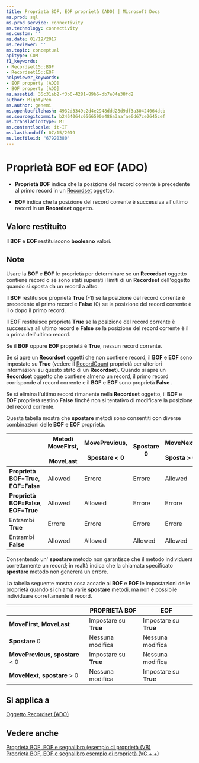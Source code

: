 ```yaml
---
title: Proprietà BOF, EOF proprietà (ADO) | Microsoft Docs
ms.prod: sql
ms.prod_service: connectivity
ms.technology: connectivity
ms.custom: ''
ms.date: 01/19/2017
ms.reviewer: ''
ms.topic: conceptual
apitype: COM
f1_keywords:
- Recordset15::BOF
- Recordset15::EOF
helpviewer_keywords:
- EOF property [ADO]
- BOF property [ADO]
ms.assetid: 36c31ab2-f3b6-4281-89b6-db7e04e38fd2
author: MightyPen
ms.author: genemi
ms.openlocfilehash: 4932d3349c2d4e2948ddd28d9df3a30424064dcb
ms.sourcegitcommit: b2464064c0566590e486a3aafae6d67ce2645cef
ms.translationtype: MT
ms.contentlocale: it-IT
ms.lasthandoff: 07/15/2019
ms.locfileid: "67920380"
---
```

# <a name="bof-eof-properties-ado"></a>Proprietà BOF ed EOF (ADO)
-   **Proprietà BOF** indica che la posizione del record corrente è precedente al primo record in un [Recordset](../../../ado/reference/ado-api/recordset-object-ado.md) oggetto.  
  
-   **EOF** indica che la posizione del record corrente è successiva all'ultimo record in un **Recordset** oggetto.  
  
## <a name="return-value"></a>Valore restituito  
 Il **BOF** e **EOF** restituiscono **booleano** valori.  
  
## <a name="remarks"></a>Note  
 Usare la **BOF** e **EOF** le proprietà per determinare se un **Recordset** oggetto contiene record o se sono stati superati i limiti di un **Recordset**  dell'oggetto quando si sposta da un record a altro.  
  
 Il **BOF** restituisce proprietà **True** (-1) se la posizione del record corrente è precedente al primo record e **False** (0) se la posizione del record corrente è il o dopo il primo record.  
  
 Il **EOF** restituisce proprietà **True** se la posizione del record corrente è successiva all'ultimo record e **False** se la posizione del record corrente è il o prima dell'ultimo record.  
  
 Se il **BOF** oppure **EOF** proprietà è **True**, nessun record corrente.  
  
 Se si apre un **Recordset** oggetti che non contiene record, il **BOF** e **EOF** sono impostate su **True** (vedere il [ RecordCount](../../../ado/reference/ado-api/recordcount-property-ado.md) proprietà per ulteriori informazioni su questo stato di un **Recordset**). Quando si apre un **Recordset** oggetto che contiene almeno un record, il primo record corrisponde al record corrente e il **BOF** e **EOF** sono proprietà **False** .  
  
 Se si elimina l'ultimo record rimanente nella **Recordset** oggetto, il **BOF** e **EOF** proprietà restino **False** finché non si tentativo di modificare la posizione del record corrente.  
  
 Questa tabella mostra che **spostare** metodi sono consentiti con diverse combinazioni delle **BOF** e **EOF** proprietà.  
  
||Metodi MoveFirst,<br /><br /> MoveLast|MovePrevious,<br /><br /> Spostare < 0|Spostare 0|MoveNext,<br /><br /> Sposta > 0|  
|------|-----------------------------|---------------------------------|------------|-----------------------------|  
|**Proprietà BOF**=**True**, **EOF**=**False**|Allowed|Errore|Errore|Allowed|  
|**Proprietà BOF**=**False**, **EOF**=**True**|Allowed|Allowed|Errore|Errore|  
|Entrambi **True**|Errore|Errore|Errore|Errore|  
|Entrambi **False**|Allowed|Allowed|Allowed|Allowed|  
  
 Consentendo un' **spostare** metodo non garantisce che il metodo individuerà correttamente un record; in realtà indica che la chiamata specificato **spostare** metodo non genererà un errore.  
  
 La tabella seguente mostra cosa accade ai **BOF** e **EOF** le impostazioni delle proprietà quando si chiama varie **spostare** metodi, ma non è possibile individuare correttamente il record.  
  
||PROPRIETÀ BOF|EOF|  
|------|---------|---------|  
|**MoveFirst**, **MoveLast**|Impostare su **True**|Impostare su **True**|  
|**Spostare** 0|Nessuna modifica|Nessuna modifica|  
|**MovePrevious**, **spostare** < 0|Impostare su **True**|Nessuna modifica|  
|**MoveNext**, **spostare** > 0|Nessuna modifica|Impostare su **True**|  
  
## <a name="applies-to"></a>Si applica a  
 [Oggetto Recordset (ADO)](../../../ado/reference/ado-api/recordset-object-ado.md)  
  
## <a name="see-also"></a>Vedere anche  
 [Proprietà BOF, EOF e segnalibro (esempio di proprietà (VB)](../../../ado/reference/ado-api/bof-eof-and-bookmark-properties-example-vb.md)   
 [Proprietà BOF, EOF e segnalibro esempio di proprietà (VC + +)](../../../ado/reference/ado-api/bof-eof-and-bookmark-properties-example-vc.md)   
